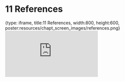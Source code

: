 # 11 References
 
{type: iframe, title:11 References, width:800, height:600, poster:resources/chapt_screen_images/references.png}
![](https://datatrail-jhu.github.io/06_datacleaning/no_toc/references.html)
 

 
